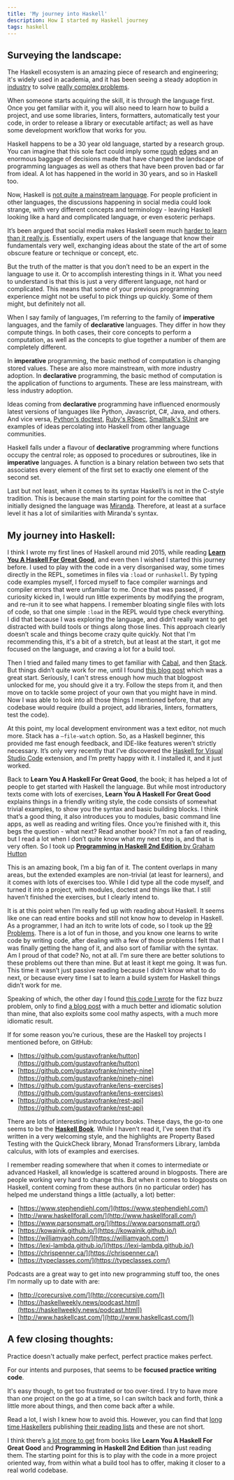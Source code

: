 ```yaml
---
title: 'My journey into Haskell'
description: How I started my Haskell journey
tags: haskell
---
```


Surveying the landscape:
--------------------------

The Haskell ecosystem is an amazing piece of research and engineering; it's widely used in academia, and it has been seeing a steady adoption in [industry](https://github.com/erkmos/haskell-companies) to solve [really complex problems](https://github.com/github/semantic/blob/master/docs/why-haskell.md).

When someone starts acquiring the skill, it is through the language first. Once you get familiar with it, you will also need to learn how to build a project, and use some libraries, linters, formatters, automatically test your code, in order to release a library or executable artifact; as well as have some development workflow that works for you.

Haskell happens to be a 30 year old language, started by a research group. You can imagine that this sole fact could imply some [rough](https://twitter.com/EncodePanda/status/1211433804063223809) [edges](https://www.snoyman.com/blog/2020/10/haskell-bad-parts-1) and an enormous baggage of decisions made that have changed the landscape of programming languages as well as others that have been proven bad or far from ideal. A lot has happened in the world in 30 years, and so in Haskell too.

Now, Haskell is [not quite a mainstream language](https://www.youtube.com/watch?v=iSmkqocn0oQ).
For people proficient in other languages, the discussions happening in social media could look strange, with very different concepts and terminology - leaving Haskell looking like a hard and complicated language, or even esoteric perhaps.

It’s been argued that social media makes Haskell seem much [harder to learn than it really is](https://patrickmn.com/software/the-haskell-pyramid/).
Essentially, expert users of the language that know their fundamentals very well, exchanging ideas about the state of the art of some obscure feature or technique or concept, etc.

But the truth of the matter is that you don’t need to be an expert in the language to use it. Or to accomplish interesting things in it.
What you need to understand is that this is just a very different language, not hard or complicated. This means that some of your previous programming experience might not be useful to pick things up quickly. Some of them might, but definitely not all.

When I say family of languages, I’m referring to the family of **imperative** languages, and the family of **declarative** languages.
They differ in how they compute things. In both cases, their core concepts to perform a computation, as well as the concepts to glue together a number of them are completely different.

In **imperative** programming, the basic method of computation is changing stored values. These are also more mainstream, with more industry adoption.
In **declarative** programming, the basic method of computation is the application of functions to arguments. These are less mainstream, with less industry adoption.

Ideas coming from **declarative** programming have influenced enormously latest versions of languages like Python, Javascript, C#, Java, and others. And vice versa, [Python's doctest](https://hackage.haskell.org/package/doctest), [Ruby's RSpec](https://hackage.haskell.org/package/hspec), [Smalltalk's SUnit](https://hackage.haskell.org/package/HUnit) are examples of ideas percolating into Haskell from other language communities.

Haskell falls under a flavour of **declarative** programming where functions occupy the central role; as opposed to procedures or subroutines, like in **imperative** languages.
A function is a binary relation between two sets that associates every element of the first set to exactly one element of the second set.

Last but not least, when it comes to its syntax Haskell’s is not in the C-style tradition. This is because the main starting point for the comittee that initially designed the language was [Miranda](https://www.cs.kent.ac.uk/people/staff/dat/miranda/). Therefore, at least at a surface level it has a lot of similarities with Miranda's syntax.

My journey into Haskell:
------------------------

I think I wrote my first lines of Haskell around mid 2015, while reading [**Learn You A Haskell For Great Good**](http://learnyouahaskell.com/), and even then I wished I started this journey before. I used to play with the code in a very disorganised way, some times directly in the REPL, sometimes in files via `:load` or `runhaskell`.
By typing code examples myself, I forced myself to face compiler warnings and compiler errors that were unfamiliar to me. Once that was passed, if curiosity kicked in, I would run little experiments by modifying the program, and re-run it to see what happens.
I remember bloating single files with lots of code, so that one simple `:load` in the REPL would type check everything. I did that because I was exploring the language, and didn’t really want to get distracted with build tools or things along those lines. This approach clearly doesn’t scale and things become crazy quite quickly. Not that I'm recommending this, it's a bit of a stretch, but at least at the start, it got me focused on the language, and craving a lot for a build tool.

Then I tried and failed many times to get familiar with [Cabal](https://cabal.readthedocs.io/en/latest/), and then [Stack](https://docs.haskellstack.org/en/stable/README/). But things didn’t quite work for me, until I found [this blog post](https://howistart.org/posts/haskell/1/) which was a great start. Seriously, I can't stress enough how much that blogpost unlocked for me, you should give it a try. Follow the steps from it, and then move on to tackle some project of your own that you might have in mind.
Now I was able to look into all those things I mentioned before, that any codebase would require (build a project, add libraries, linters, formatters, test the code).

At this point, my local development environment was a text editor, not much more. Stack has a `—file-watch` option. So, as a Haskell beginner, this provided me fast enough feedback, and IDE-like features weren’t strictly necessary.
It’s only very recently that I’ve discovered the [Haskell for Visual Studio Code](https://marketplace.visualstudio.com/items?itemName=haskell.haskell) extension, and I’m pretty happy with it. I installed it, and it just worked.

Back to **Learn You A Haskell For Great Good**, the book; it has helped a lot of people to get started with Haskell the language. But while most introductory texts come with lots of exercises, **Learn You A Haskell For Great Good** explains things in a friendly writing style, the code consists of somewhat trivial examples, to show you the syntax and basic building blocks. I think that’s a good thing, it also introduces you to modules, basic command line apps, as well as reading and writing files. Once you’re finished with it, this begs the question - what next? Read another book? I’m not a fan of reading, but I read a lot when I don’t quite know what my next step is, and that is very often. So I took up [**Programming in Haskell 2nd Edition** by Graham Hutton](http://www.cs.nott.ac.uk/~pszgmh/pih.html)

This is an amazing book, I’m a big fan of it. The content overlaps in many areas, but the extended examples are non-trivial (at least for learners), and it comes with lots of exercises too.
While I did type all the code myself, and turned it into a project, with modules, doctest and things like that. I still haven’t finished the exercises, but I clearly intend to.

It is at this point when I’m really fed up with reading about Haskell. It seems like one can read entire books and still not know how to develop in Haskell. As a programmer, I had an itch to write lots of code, so I took up the [99 Problems](https://wiki.haskell.org/H-99:_Ninety-Nine_Haskell_Problems).
There is a lot of fun in those, and you know one learns to write code by writing code, after dealing with a few of those problems I felt that I was finally getting the hang of it, and also sort of familiar with the syntax.
Am I proud of that code? No, not at all. I'm sure there are better solutions to these problems out there than mine. But at least it kept me going. It was fun. This time it wasn’t just passive reading because I didn’t know what to do next, or because every time I sat to learn a build system for Haskell things didn’t work for me.

Speaking of which, the other day I found [this code I wrote](https://gist.github.com/gustavofranke/ae05845f2082c8d8f7ded8f25ae23b96) for the fizz buzz problem, only to find [a blog post](https://www.parsonsmatt.org/2016/02/27/an_elegant_fizzbuzz.html) with a much better and idiomatic solution than mine, that also exploits some cool mathy aspects, with a much more idiomatic result.

If for some reason you’re curious, these are the Haskell toy projects I mentioned before, on GitHub:

 - [https://github.com/gustavofranke/hutton](https://github.com/gustavofranke/hutton)
 - [https://github.com/gustavofranke/ninety-nine](https://github.com/gustavofranke/ninety-nine)
 - [https://github.com/gustavofranke/lens-exercises](https://github.com/gustavofranke/lens-exercises)
 - [https://github.com/gustavofranke/rest-api](https://github.com/gustavofranke/rest-api)

There are lots of interesting introductory books. These days, the go-to one seems to be the [**Haskell Book**](https://haskellbook.com/). While I haven’t read it, I’ve seen that it’s written in a very welcoming style, and the highlights are Property Based Testing with the QuickCheck library, Monad Transformers Library, lambda calculus, with lots of examples and exercises.

I remember reading somewhere that when it comes to intermediate or advanced Haskell, all knowledge is scattered around in blogposts. There are people working very hard to change this.
But when it comes to blogposts on Haskell, content coming from these authors (in no particular order) has helped me understand things a little (actually, a lot) better:

 - [https://www.stephendiehl.com/](https://www.stephendiehl.com/)
 - [http://www.haskellforall.com/](http://www.haskellforall.com/)
 - [https://www.parsonsmatt.org/](https://www.parsonsmatt.org/)
 - [https://kowainik.github.io/](https://kowainik.github.io/)
 - [https://williamyaoh.com/](https://williamyaoh.com/)
 - [https://lexi-lambda.github.io/](https://lexi-lambda.github.io/)
 - [https://chrispenner.ca/](https://chrispenner.ca/)
 - [https://typeclasses.com/](https://typeclasses.com/)

Podcasts are a great way to get into new programming stuff too, the ones I’m normally up to date with are:

 - [http://corecursive.com/](http://corecursive.com/])  
 - [https://haskellweekly.news/podcast.html](https://haskellweekly.news/podcast.html])  
 - [http://www.haskellcast.com/](http://www.haskellcast.com/])  

A few closing thoughts:
-----------------------

Practice doesn't actually make perfect, perfect practice makes perfect.

For our intents and purposes, that seems to be **focused practice writing code**.

It's easy though, to get too frustrated or too over-tired. I try to have more than one project on the go at a time, so I can switch back and forth, think a little more about things, and then come back after a while.

Read a lot, I wish I knew how to avoid this. However, you can find that [long time Haskellers](https://www.stephendiehl.com/posts/essential_haskell.html) publishing [their reading lists](https://github.com/cohomolo-gy/haskell-resources) and these are not short.

I think there’s [a lot more to get](https://williamyaoh.com/posts/2020-01-11-road-to-proficient.html) from books like **Learn You A Haskell For Great Good** and **Programming in Haskell 2nd Edition** than just reading them. The starting point for this is to play with the code in a more project oriented way, from within what a build tool has to offer, making it closer to a real world codebase.
